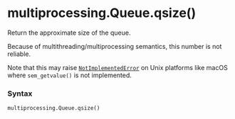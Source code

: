 # multiprocessing.Queue.qsize()

Return the approximate size of the queue.

Because of multithreading/multiprocessing semantics, this number is not reliable.

Note that this may raise [`NotImplementedError`](/exceptions/NotImplementedError.md) on Unix platforms like macOS where `sem_getvalue()` is not implemented.

### Syntax

```python
multiprocessing.Queue.qsize()
```